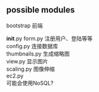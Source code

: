 ## possible modules

bootstrap 前端

__init__.py
form.py 注册用户、登陆等等  
config.py   连接数据库  
thumbnails.py 生成缩略图  
view.py 显示图片  
scaling.py 图像伸缩  
ec2.py  
         可能会使用NoSQL?  


